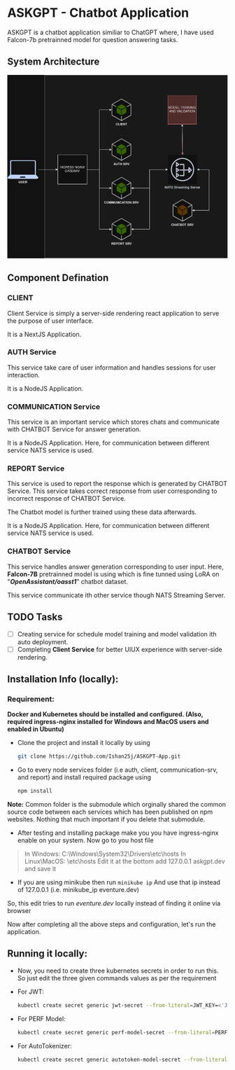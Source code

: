# ASKGPT - Chatbot Application

ASKGPT is a chatbot application similiar to ChatGPT where, I have used Falcon-7b pretrainned model for question answering tasks.

## System Architecture

![System Design](Docs/Images/ASKGPT.drawio.png)

## Component Defination

### CLIENT

Client Service is simply a server-side rendering react application to serve the purpose of user interface.

It is a NextJS Application.

### AUTH Service

This service take care of user information and handles sessions for user interaction.

It is a NodeJS Application.

### COMMUNICATION Service

This service is an important service which stores chats and communicate with CHATBOT Service for answer generation.

It is a NodeJS Application. Here, for communication between different service NATS service is used.

### REPORT Service

This service is used to report the response which is generated by CHATBOT Service. This service takes correct response from user corresponding to incorrect response of CHATBOT Service.

The Chatbot model is further trained using these data afterwards.

It is a NodeJS Application. Here, for communication between different service NATS service is used.

### CHATBOT Service

This service handles answer generation corresponding to user input. Here, **Falcon-7B** pretrainned model is using which is fine tunned using LoRA on "***OpenAssistant/oasst1***" chatbot dataset.

This service communicate ith other service though NATS Streaming Server.

## TODO Tasks

* [ ] Creating service for schedule model training and model validation ith auto deployment.
* [ ] Completing **Client Service** for better UIUX experience with server-side rendering.

## Installation Info (locally):

### Requirement:

**Docker and Kubernetes should be installed and configured. (Also, required ingress-nginx installed for Windows and MacOS users and enabled in Ubuntu)**

- Clone the project and install it locally by using

  ```bash
  git clone https://github.com/Ishan25j/ASKGPT-App.git
  ```
- Go to every node services folder (i.e auth, client, communication-srv, and report) and install required package using

  ```bash
  npm install
  ```

**Note:**
  Common folder is the submodule which orginally shared the common source code between each services which has been published on npm websites. Nothing that much important if you delete that submodule.

- After testing and installing package make you you have ingress-nginx enable on your system.
  Now go to you host file

> In Windows: C:\Windows\System32\Drivers\etc\hosts
> In Linux\MacOS: \etc\hosts
> Edit it at the bottom add 127.0.0.1 askgpt.dev
> and save it

- If you are using minikube then run `minikube ip`
  And use that ip instead of 127.0.0.1 (i.e. minikube_ip eventure.dev)

So, this edit tries to run *eventure.dev* locally instead of finding it online via browser

Now after completing all the above steps and configuration, let's run the application.

## Running it locally:

- Now, you need to create three kubernetes secrets in order to run this. So just edit the three given commands values as per the requirement
- For JWT:

  ```bash
  kubectl create secret generic jwt-secret --from-literal=JWT_KEY=<'JWT key you want to keep for auth'>
  ```
- For PERF Model:

  ```bash
  kubectl create secret generic perf-model-secret --from-literal=PERF_MODEL_KEY=<'enter perf model id'>
  ```
- For AutoTokenizer:

  ```bash
  kubectl create secret generic autotoken-model-secret --from-literal=AUTOTOKEN_MODEL_KEY=<'enter autotokenizer used in model'>
  ```

